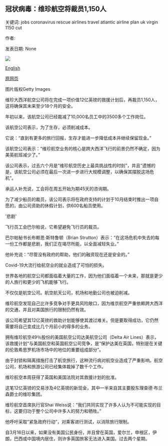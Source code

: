 ## 冠状病毒：维珍航空将裁员1,150人

关键词: jobs coronavirus rescue airlines travel atlantic airline plan uk virgin 1150 cut

作者: 

发表日期: None

![](https://ichef.bbci.co.uk/news/1024/branded_news/745D/production/_114098792_virginatlantic.jpg)

[English](Coronavirus%3A%20Virgin%20Atlantic%20to%20cut%201%2C150%20more%20jobs.md)

[原网页](https://www.bbc.com/news/business-54027229)

图片版权Getty Images

维珍大西洋航空公司将在完成一项价值12亿英镑的救援计划后，再裁员1,150人，这将确保其未来至少18个月的安全。

年初以来，该航空公司已经裁减了10,000名员工中的3500多个工作岗位。

该航空公司表示，为了生存，必须削减成本。

它说：“直到有更多的旅行回报，生存才能进一步降低成本并继续保留现金。”

该航空公司表示：“维珍航空业务的核心是跨大西洋飞行的前景仍然不确定，因为美英航班减少了。”

该公司表示，过去六个月是“维珍航空历史上最具挑战性的时刻”，并且“遗憾的是，该航空公司必须在最后一次进一步进行大规模调整，以确保其摆脱这场危机”。

承运人补充说，工会将在周五开始为期45天的咨询期。

为了减少船员的裁员，该公司表示将在政府支持的计划于10月结束时推出一项自愿的，由公司资助的休假计划，供600名船员使用。

'悲剧'

飞行员工会巴尔帕说，它希望避免飞行员的裁员。

巴尔帕秘书长布赖恩·斯特鲁顿（Brian Strutton）表示：“在这场危机中失去的每一份工作都是悲剧，我们正在竭尽所能，以全面减轻失业。”

他补充说：“尽管没有政府的帮助，他们的融资现在还是安全的。”

Covid-19大流行给航空业的就业造成了可怕的损失。

世界各地的航空公司都面临着大量的工作，因为他们面临着一个未来，那就是更少的人旅行和更少的飞机能够飞行。

不仅仅是航空公司。航空航天公司，机场和地勤公司也被迫削减。

维珍航空发现自己比许多竞争对手更具风险敞口，因为维京航空严重依赖跨大西洋的交通，并且对美国旅行的限制仍然有效。

该公司希望其12亿英镑的救助计划能够使其渡过难关。但是要取得成功，它仍然需要将自己变成比几个月前小的得多的业务。

拥有维珍航空49％股份的美国航空公司达美航空公司（Delta Air Lines）表示，该救援计划“与美国航空和英国航空公司竞争，是“保护达美在英国，特别是在关键的伦敦希思罗机场市场中的地位的重要组成部分”。

由于封锁和隔离措施打击了航空旅行，这种流行病对航空业造成了严重影响。航空公司，机场和旅游公司已经集体裁掉了数千个工作。

维珍航空本周获得了英国和美国法院对其救援计划的批准。

这笔12亿英镑的交易涉及4亿英镑的新现金，其中一半来自其主要股东理查德·布兰森爵士的维珍集团。

维珍航空首席执行官Shai Weiss说：“我们共同实现了许多人认为不可能实现的目标，这要归功于整个公司中许多人的努力和牺牲。”

他呼吁采取“紧急政府行动”，对乘客进行测试，以消除旅行限制。

自3月16日以来，如果没有美国公民身份，并且曾在英国，爱尔兰，申根区，伊朗，巴西或中国境内居住，则许多英国旅客无法进入美国。过去两个星期。